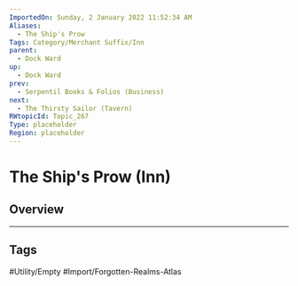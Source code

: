 ```yaml
---
ImportedOn: Sunday, 2 January 2022 11:52:34 AM
Aliases:
  - The Ship's Prow
Tags: Category/Merchant Suffix/Inn
parent:
  - Dock Ward
up:
  - Dock Ward
prev:
  - Serpentil Books & Folios (Business)
next:
  - The Thirsty Sailor (Tavern)
RWtopicId: Topic_267
Type: placeholder
Region: placeholder
---
```

# The Ship's Prow (Inn)
## Overview

---
## Tags
#Utility/Empty #Import/Forgotten-Realms-Atlas

